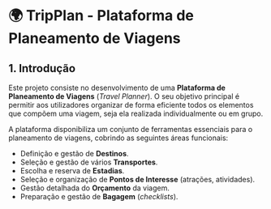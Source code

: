 # 🌍 TripPlan - Plataforma de Planeamento de Viagens

## 1. Introdução

Este projeto consiste no desenvolvimento de uma **Plataforma de Planeamento de Viagens** (*Travel Planner*). O seu objetivo principal é permitir aos utilizadores organizar de forma eficiente todos os elementos que compõem uma viagem, seja ela realizada individualmente ou em grupo.

A plataforma disponibiliza um conjunto de ferramentas essenciais para o planeamento de viagens, cobrindo as seguintes áreas funcionais:

* Definição e gestão de **Destinos**.
* Seleção e gestão de vários **Transportes**.
* Escolha e reserva de **Estadias**.
* Seleção e organização de **Pontos de Interesse** (atrações, atividades).
* Gestão detalhada do **Orçamento** da viagem.
* Preparação e gestão de **Bagagem** (*checklists*).

